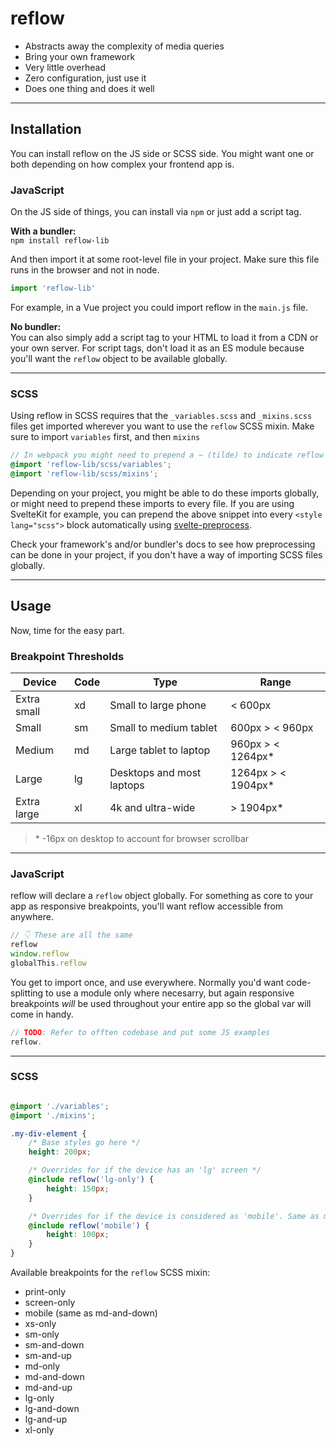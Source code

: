 # reflow

- Abstracts away the complexity of media queries
- Bring your own framework
- Very little overhead
- Zero configuration, just use it
- Does one thing and does it well

--------------------

## Installation
You can install reflow on the JS side or SCSS side. You might want one or both depending on how complex your frontend app is.

### **JavaScript**
On the JS side of things, you can install via `npm` or just add a script tag.

**With a bundler:**  
`npm install reflow-lib`  

And then import it at some root-level file in your project. Make sure this file runs in the browser and not in node.  
```js
import 'reflow-lib'
```

For example, in a Vue project you could import reflow in the `main.js` file.
  
**No bundler:**  
You can also simply add a script tag to your HTML to load it from a CDN or your own server. For script tags, don't load it as an ES module because you'll want the `reflow` object to be available globally.

--------------------

### **SCSS**
Using reflow in SCSS requires that the `_variables.scss` and `_mixins.scss` files get imported wherever you want to use the `reflow` SCSS mixin. Make sure to import `variables` first, and then `mixins`  

```scss
// In webpack you might need to prepend a ~ (tilde) to indicate reflow is a module
@import 'reflow-lib/scss/variables';
@import 'reflow-lib/scss/mixins';
```  

Depending on your project, you might be able to do these imports globally, or might need to prepend these imports to every file. If you are using SvelteKit for example, you can prepend the above snippet into every `<style lang="scss">` block automatically using [svelte-preprocess](https://github.com/sveltejs/svelte-preprocess).  

Check your framework's and/or bundler's docs to see how preprocessing can be done in your project, if you don't have a way of importing SCSS files globally.

--------------------

## Usage
Now, time for the easy part. 

### **Breakpoint Thresholds**
| Device      | Code | Type                      | Range              |
|-------------|------|---------------------------|--------------------|
| Extra small | xd   | Small to large phone      | < 600px            |
| Small       | sm   | Small to medium tablet    | 600px > < 960px    |
| Medium      | md   | Large tablet to laptop    | 960px > < 1264px*  |
| Large       | lg   | Desktops and most laptops | 1264px > < 1904px* |
| Extra large | xl   | 4k and ultra-wide         | > 1904px*          |

> \* -16px on desktop to account for browser scrollbar

--------------------

### **JavaScript**
reflow will declare a `reflow` object globally. For something as core to your app as responsive breakpoints, you'll want reflow accessible from anywhere.

```js
// 👇 These are all the same
reflow
window.reflow
globalThis.reflow
```  

You get to import once, and use everywhere. Normally you'd want code-splitting to use a module only where necesarry, but again responsive breakpoints *will* be used throughout your entire app so the global var will come in handy.

```js
// TODO: Refer to offten codebase and put some JS examples
reflow.
```

--------------------

### **SCSS**

```scss

@import './variables';
@import './mixins';

.my-div-element {
    /* Base styles go here */
    height: 200px;

    /* Overrides for if the device has an 'lg' screen */
    @include reflow('lg-only') {
        height: 150px;
    }

    /* Overrides for if the device is considered as 'mobile'. Same as md-and-down */
    @include reflow('mobile') {
        height: 100px;
    }
}

```

Available breakpoints for the `reflow` SCSS mixin:
- print-only
- screen-only  
- mobile (same as md-and-down)
- xs-only
- sm-only
- sm-and-down
- sm-and-up
- md-only
- md-and-down
- md-and-up
- lg-only
- lg-and-down
- lg-and-up
- xl-only




